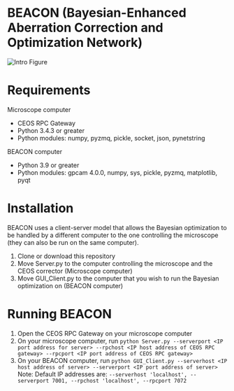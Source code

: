 # BEACON (Bayesian-Enhanced Aberration Correction and Optimization Network)

![Intro Figure](https://github.com/user-attachments/assets/a95c1fe3-f906-45b1-90ea-ab05471ab26d)

# Requirements
Microscope computer
- CEOS RPC Gateway
- Python 3.4.3 or greater
- Python modules: numpy, pyzmq, pickle, socket, json, pynetstring

BEACON computer
- Python 3.9 or greater
- Python modules: gpcam 4.0.0, numpy, sys, pickle, pyzmq, matplotlib, pyqt

# Installation
BEACON uses a client-server model that allows the Bayesian optimization to be handled by a different computer to the one controlling the microscope (they can also be run on the same computer).

1) Clone or download this repository
2) Move Server.py to the computer controlling the microscope and the CEOS corrector (Microscope computer)
3) Move GUI_Client.py to the computer that you wish to run the Bayesian optimization on (BEACON computer)

# Running BEACON
1) Open the CEOS RPC Gateway on your microscope computer
2) On your microscope computer, run `python Server.py --serverport <IP port address for server> --rpchost <IP host address of CEOS RPC gateway> --rpcport <IP port address of CEOS RPC gateway>`
3) On your BEACON computer, run `python GUI_Client.py --serverhost <IP host address of server> --serverport <IP port address of server>`
Note: Default IP addresses are: `--serverhost 'localhost', --serverport 7001, --rpchost 'localhost', --rpcport 7072`
